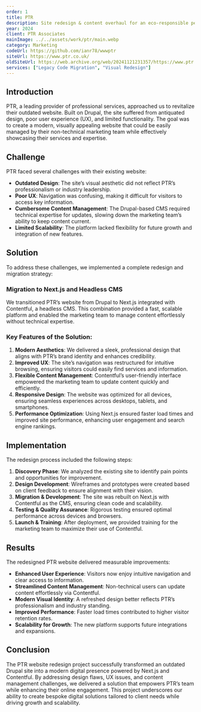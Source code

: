 ```yaml
---
order: 1
title: PTR
description: Site redesign & content overhaul for an eco-responsible personal care brand.
year: 2024
client: PTR Associates
mainImage: ../../assets/work/ptr/main.webp
category: Marketing
codeUrl: https://github.com/ianr78/wwwptr
siteUrl: https://www.ptr.co.uk/
oldSiteUrl: https://web.archive.org/web/20241121231357/https://www.ptr.co.uk/
services: ["Legacy Code Migration", "Visual Redesign"]
---
```


## Introduction

PTR, a leading provider of professional services, approached us to revitalize their outdated website. Built on Drupal, the site suffered from antiquated design, poor user experience (UX), and limited functionality. The goal was to create a modern, visually appealing website that could be easily managed by their non-technical marketing team while effectively showcasing their services and expertise.

## Challenge

PTR faced several challenges with their existing website:

- **Outdated Design**: The site’s visual aesthetic did not reflect PTR’s professionalism or industry leadership.
- **Poor UX**: Navigation was confusing, making it difficult for visitors to access key information.
- **Cumbersome Content Management**: The Drupal-based CMS required technical expertise for updates, slowing down the marketing team’s ability to keep content current.
- **Limited Scalability**: The platform lacked flexibility for future growth and integration of new features.

## Solution

To address these challenges, we implemented a complete redesign and migration strategy:

### Migration to Next.js and Headless CMS

We transitioned PTR’s website from Drupal to Next.js integrated with Contentful, a headless CMS. This combination provided a fast, scalable platform and enabled the marketing team to manage content effortlessly without technical expertise.

### Key Features of the Solution:

1. **Modern Aesthetics**: We delivered a sleek, professional design that aligns with PTR’s brand identity and enhances credibility.
2. **Improved UX**: The site’s navigation was restructured for intuitive browsing, ensuring visitors could easily find services and information.
3. **Flexible Content Management**: Contentful’s user-friendly interface empowered the marketing team to update content quickly and efficiently.
4. **Responsive Design**: The website was optimized for all devices, ensuring seamless experiences across desktops, tablets, and smartphones.
5. **Performance Optimization**: Using Next.js ensured faster load times and improved site performance, enhancing user engagement and search engine rankings.

## Implementation

The redesign process included the following steps:

1. **Discovery Phase**: We analyzed the existing site to identify pain points and opportunities for improvement.
2. **Design Development**: Wireframes and prototypes were created based on client feedback to ensure alignment with their vision.
3. **Migration & Development**: The site was rebuilt on Next.js with Contentful as the CMS, ensuring clean code and scalability.
4. **Testing & Quality Assurance**: Rigorous testing ensured optimal performance across devices and browsers.
5. **Launch & Training**: After deployment, we provided training for the marketing team to maximize their use of Contentful.

## Results

The redesigned PTR website delivered measurable improvements:

- **Enhanced User Experience**: Visitors now enjoy intuitive navigation and clear access to information.
- **Streamlined Content Management**: Non-technical users can update content effortlessly via Contentful.
- **Modern Visual Identity**: A refreshed design better reflects PTR’s professionalism and industry standing.
- **Improved Performance**: Faster load times contributed to higher visitor retention rates.
- **Scalability for Growth**: The new platform supports future integrations and expansions.

## Conclusion

The PTR website redesign project successfully transformed an outdated Drupal site into a modern digital presence powered by Next.js and Contentful. By addressing design flaws, UX issues, and content management challenges, we delivered a solution that empowers PTR’s team while enhancing their online engagement. This project underscores our ability to create bespoke digital solutions tailored to client needs while driving growth and scalability.
